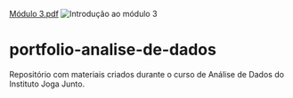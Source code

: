 [Módulo 3.pdf](https://github.com/user-attachments/files/19740842/Modulo.3.pdf)
![Introdução ao módulo 3](https://github.com/user-attachments/assets/67914185-5477-47dd-add8-b2cf7a9f41bb)
# portfolio-analise-de-dados
Repositório com materiais criados durante o curso de Análise de Dados do Instituto Joga Junto.
